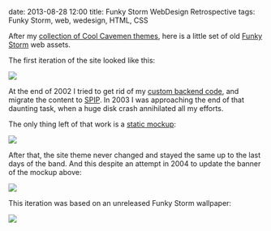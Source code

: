 date: 2013-08-28 12:00
title: Funky Storm WebDesign Retrospective
tags: Funky Storm, web, wedesign, HTML, CSS

After my [collection of Cool Cavemen themes](http://kevin.deldycke.com/2011/06/cool-cavemen-webdesign-retrospective/), here is a little set of old [Funky Storm](http://funky-storm.com) web assets.

The first iteration of the site looked like this:

![](/static/uploads/2013/funky-storm-com.png)

At the end of 2002 I tried to get rid of my [custom backend code](http://kevin.deldycke.com/2013/08/funky-storm-source-code-released/), and migrate the content to [SPIP](http://www.spip.net). In 2003 I was approaching the end of that daunting task, when a huge disk crash annihilated all my efforts.

The only thing left of that work is a [static mockup](https://github.com/kdeldycke/funky-storm/blob/master/index_dev.htm):

![](/static/uploads/2013/2003-funky-storm-redesign-mockup.png)

After that, the site theme never changed and stayed the same up to the last days of the band. And this despite an attempt in 2004 to update the banner of the mockup above:

![](/static/uploads/2013/funky-storm-top-banner-update.png)

This iteration was based on an unreleased Funky Storm wallpaper:

![](/static/uploads/2013/funky-storm-wallpaper.png)
